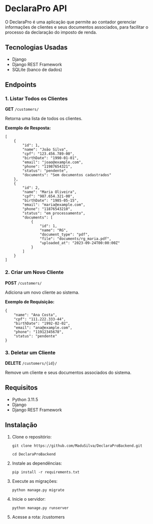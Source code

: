 # DeclaraPro API

O DeclaraPro é uma aplicação que permite ao contador gerenciar informações de clientes e seus documentos associados, para facilitar o processo da declaração do imposto de renda.

## Tecnologias Usadas

- Django
- Django REST Framework
- SQLite (banco de dados)

## Endpoints

### 1. Listar Todos os Clientes

**GET** `/customers/`

Retorna uma lista de todos os clientes.

**Exemplo de Resposta:**

```
[
    {
        "id": 1,
        "name": "João Silva",
        "cpf": "123.456.789-00",
        "birthDate": "1990-01-01",
        "email": "joao@example.com",
        "phone": "11987654321",
        "status": "pendente",
        "documents": "Sem documentos cadastrados"
    },
    {
        "id": 2,
        "name": "Maria Oliveira",
        "cpf": "987.654.321-00",
        "birthDate": "1985-05-15",
        "email": "maria@example.com",
        "phone": "11876543210",
        "status": "em processamento",
        "documents": [
            {
                "id": 1,
                "name": "RG",
                "document_type": "pdf",
                "file": "documents/rg_maria.pdf",
                "uploaded_at": "2023-09-24T00:00:00Z"
            }
        ]
    }
]
```

### 2. Criar um Novo Cliente

**POST** `/customers/`

Adiciona um novo cliente ao sistema.

**Exemplo de Requisição:**

```
{
    "name": "Ana Costa",
    "cpf": "111.222.333-44",
    "birthDate": "1992-02-02",
    "email": "ana@example.com",
    "phone": "11912345678",
    "status": "pendente"
}
```

### 3. Deletar um Cliente

**DELETE** `/customers/{id}/`

Remove um cliente e seus documentos associados do sistema.


## Requisitos

- Python 3.11.5
- Django
- Django REST Framework

## Instalação

1. Clone o repositório:

   ```
   git clone https://github.com/MaduSilva/DeclaraProBackend.git

   cd DeclaraProBackend
   ```

2. Instale as dependências:

    ```
    pip install -r requirements.txt
    ```

3. Execute as migrações:

    ```
    python manage.py migrate
    ```

4. Inicie o servidor:

    ```
    python manage.py runserver
    ```

5. Acesse a rota: /customers


